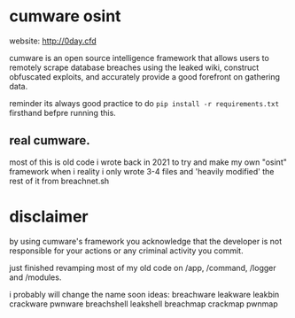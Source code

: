 # cumware osint
website: http://0day.cfd

cumware is an open source intelligence framework that allows users to remotely scrape database breaches using the leaked wiki, construct obfuscated exploits,
and accurately provide a good forefront on gathering data.

reminder its always good practice to do `pip install -r requirements.txt` firsthand befpre running this.

## real cumware.
most of this is old code i wrote back in 2021 to try and make my own "osint" framework when i reality i only wrote 3-4 files and 'heavily modified' the rest of it from breachnet.sh


# disclaimer
by using cumware's framework you acknowledge that the developer is not responsible for your actions or any criminal activity you commit.

just finished revamping most of my old code on /app, /command, /logger and /modules.



i probably will change the name soon
ideas:
breachware
leakware
leakbin
crackware
pwnware
breachshell
leakshell
breachmap
crackmap
pwnmap

